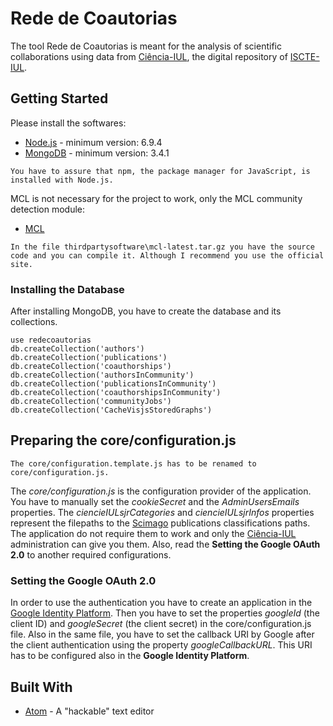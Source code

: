 # Rede de Coautorias

The tool Rede de Coautorias is meant for the analysis of scientific collaborations using data from [Ciência-IUL](https://ciencia.iscte-iul.pt/), the digital repository of [ISCTE-IUL](https://www.iscte-iul.pt/).

## Getting Started

Please install the softwares:

* [Node.js](https://nodejs.org) - minimum version: 6.9.4
* [MongoDB](https://www.mongodb.com/) - minimum version: 3.4.1

```
You have to assure that npm, the package manager for JavaScript, is installed with Node.js.
```

MCL is not necessary for the project to work, only the MCL community detection module:

* [MCL](https://micans.org/mcl/)

```
In the file thirdpartysoftware\mcl-latest.tar.gz you have the source code and you can compile it. Although I recommend you use the official site.
```

### Installing the Database

After installing MongoDB, you have to create the database and its collections.

```
use redecoautorias
db.createCollection('authors')
db.createCollection('publications')
db.createCollection('coauthorships')
db.createCollection('authorsInCommunity')
db.createCollection('publicationsInCommunity')
db.createCollection('coauthorshipsInCommunity')
db.createCollection('communityJobs')
db.createCollection('CacheVisjsStoredGraphs')
```

## Preparing the core/configuration.js

```
The core/configuration.template.js has to be renamed to core/configuration.js.
```

The *core/configuration.js* is the configuration provider of the application. You have to manually set the *cookieSecret* and the *AdminUsersEmails* properties. The *ciencieIULsjrCategories* and *ciencieIULsjrInfos* properties represent the filepaths to the [Scimago](http://www.scimagojr.com/) publications classifications paths. The application do not require them to work and only the [Ciência-IUL](https://ciencia.iscte-iul.pt/) administration can give you them. Also, read the **Setting the Google OAuth 2.0** to another required configurations.

###  Setting the Google OAuth 2.0

In order to use the authentication you have to create an application in the [Google Identity Platform](https://developers.google.com/identity/protocols/OAuth2WebServer). Then you have to set the properties *googleId* (the  client ID) and *googleSecret* (the client secret) in the core/configuration.js file. Also in the same file, you have to set the callback URI by Google after the client authentication using the property *googleCallbackURL*. This URI has to be configured also in the **Google Identity Platform**.

## Built With

* [Atom](https://atom.io/) - A "hackable" text editor
